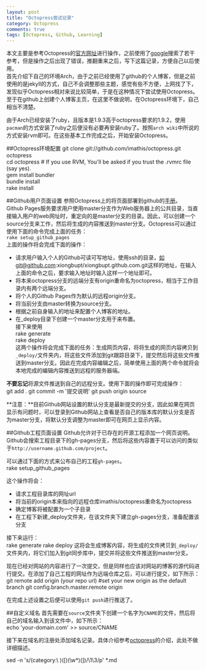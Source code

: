 ```yaml
---
layout: post
title: "Octopress尝试记录"
category: Octopress
comments: true
tags: [Octopress, Github, Learning]
---
```

本文主要是参考Octopress的[官方网址][lab1]进行操作，之前使用了[google][lab2]搜索了若干参考，但是操作之后出现了错误，推翻重来之后，写下这篇记录，方便自己以后使用。  
首先介绍下自己的环境Arch，由于之前已经使用了github的个人博客，但是之前使用的是jekyll的方式，自己不会调整那些主题，感觉有些不方便，上网找了下，发现似乎Octopress相对来说比较简单，于是在这种情况下尝试使用Octopress。至于在github上创建个人博客主页，在这里不做说明，在Octopress环境下，自己相当不清楚。
<!--more-->
由于Arch已经安装了ruby，且版本是1.9.3高于octopress要求的1.9.2，使用`pacman`的方式安装了ruby之后便没有必要再安装ruby了。按照`arch wiki`中所说的方式安装rvm即可。在这些基本工作完成之后，开始安装Octopress。

##Octopress环境配置
git clone git://github.com/imathis/octopress.git octopress  
cd octopress    # If you use RVM, You'll be asked if you trust the .rvmrc file (say yes).  
gem install bundler  
bundle install  
rake install  

##Github用户页面设置
参照Octopress上的将页面部署到github的[手册][lab3]。  
Github Pages服务要求用户使用master分支作为Web服务器上的公共目录，当直接输入用户的web网址时，重定向的是master分支的目录。因此，可以创建一个source分支来工作，然后将生成的内容推送到master分支。Octopress可以通过使用下面的命令完成上面的任务：  
`rake setup_github_pages`  
上面的操作将会完成下面的操作：

* 请求用户输入个人的Github可读可写地址，使用ssh的目录，如git@github.com:xiongbupt/xiongbupt.github.com.git这样的地址，在输入上面的命令之后，要求输入地址时输入这样一个地址即可。  
* 将本来octopress分支的远端分支有origin重命名为octopress，相当于工作目录内有两个远端分支。  
* 将个人的Github Pages作为默认的远程origin分支。  
* 将当前分支由master转换为source分支。  
* 根据之前自身输入的地址来配置个人博客的地址。  
* 在_deploy目录下创建一个master分支用于来布置。  
接下来使用  
rake generate  
rake deploy  
这两个操作将会完成下面的任务：生成网页内容，将将生成的网页内容拷贝到`_deploy/`文件夹内，将这些文件添加到git跟踪目录下，提交然后将这些文件推送到master分支。因此在完成内容编辑之后，简单使用上面的两个命令就将会本地完成的编辑内容推送到远程的服务器端。

**不要忘记**将源文件推送到自己的远程分支。使用下面的操作即可完成操作：  
git add .
git commit -m '提交说明'
git push origin source

**注意：**目前Github网站设置的默认分支是最新提交的分支，因此如果在网页显示有问题时，可以登录到Github网站上查看是否自己的版本库的默认分支是否为master分支，将默认分支调整为master即可在网页上显示内容。

##Github工程页面设置
Github允许对于已存在的开源工程添加一个网页说明。Github会搜索工程目录下的gh-pages分支，然后将这些内容置于可以访问的类似于`http://username.github.com/project`。

可以通过下面的方式来公布自己的工程`gh-pages`。  
rake setup_github_pages 

这个操作将会：
* 请求工程目录库的网址url
* 将当前的origin本来指向的远程仓库imathis/octopress重命名为octopress
* 确定博客将被配置为一个子目录
* 在工程下新建_deploy文件夹，在该文件夹下建立gh-pages分支，准备配置该分支

接下来运行：    
rake generate
rake deploy
这将会生成博客内容，将生成的文件拷贝到`_deploy/`文件夹内，将它们加入到git同步库中，提交并将这些文件推送到master分支。

现在已经对网站的内容进行了一次提交，但是同样也应该对网站的博客的源代码进行提交。在添加了自己工程的网址作为远端仓库之后，可以进行提交，如下所示：        
git remote add origin (your repo url)
\#set your new origin as the default branch
git config.branch.master.remote origin

在完成上述设置之后便可以使用`git push`进行推送了。

##自定义域名
首先需要在`source`文件夹下创建一个名字为`CNAME`的文件，然后将自己的域名输入到该文件中，如下所示：   
echo 'your-domain.com' >> source/CNAME

接下来在域名的注册处添加域名记录。具体介绍参考[octopress][lab3]的介绍，此处不做详细描述。





[lab1]:http://octopress.org/ "OCTOPRESS 手册"
[lab2]:http://www.google.com/ "GOOGLE"
[lab3]:http://octopress.org/docs/deploying/github/ "OCTOPRESS Github介绍"
sed -n 's/\(category:\ \)\(\[\)\(\w*\)\(\]\)/\1\3/p' *.md
